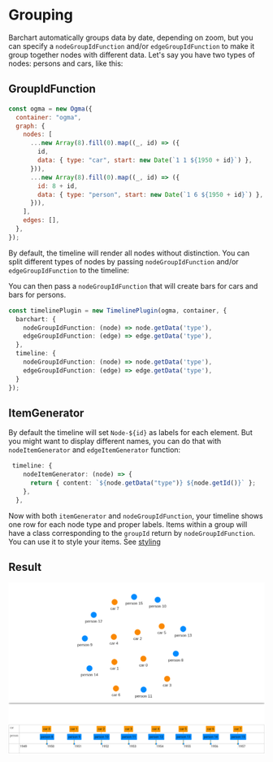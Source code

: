 # Grouping

Barchart automatically groups data by date, depending on zoom, but you can specify a `nodeGroupIdFunction` and/or `edgeGroupIdFunction` to make it group together nodes with different data.
Let's say you have two types of nodes: persons and cars, like this: 

## GroupIdFunction

```js
const ogma = new Ogma({
  container: "ogma",
  graph: {
    nodes: [
      ...new Array(8).fill(0).map((_, id) => ({
        id,
        data: { type: "car", start: new Date(`1 1 ${1950 + id}`) },
      })),
      ...new Array(8).fill(0).map((_, id) => ({
        id: 8 + id,
        data: { type: "person", start: new Date(`1 6 ${1950 + id}`) },
      })),
    ],
    edges: [],
  },
});
```
By default, the timeline will render all nodes without distinction. You can split different types of nodes by passing `nodeGroupIdFunction` and/or `edgeGroupIdFunction` to the timeline: 

You can then pass a `nodeGroupIdFunction` that will create bars for cars and bars for persons.
```ts
const timelinePlugin = new TimelinePlugin(ogma, container, {
  barchart: {
    nodeGroupIdFunction: (node) => node.getData('type'),
    edgeGroupIdFunction: (edge) => edge.getData('type'),
  },
  timeline: {
    nodeGroupIdFunction: (node) => node.getData('type'),
    edgeGroupIdFunction: (edge) => edge.getData('type'),
  }
});
```


## ItemGenerator
By default the timeline will set `Node-${id}` as labels for each element. But you might want to display different names,
you can do that with `nodeItemGenerator` and `edgeItemGenerator` function: 

```ts
 timeline: {
    nodeItemGenerator: (node) => {
      return { content: `${node.getData("type")} ${node.getId()}` };
    },
  },
```


Now with both `itemGenerator` and `nodeGroupIdFunction`, your timeline shows one row for each node type and proper labels.
Items within a group will have a class corresponding to the `groupId` return by `nodeGroupIdFunction`. You can use it to style your items. See [styling](./styling.md)

## Result
![Result](/style-grouping-timeline.png)



